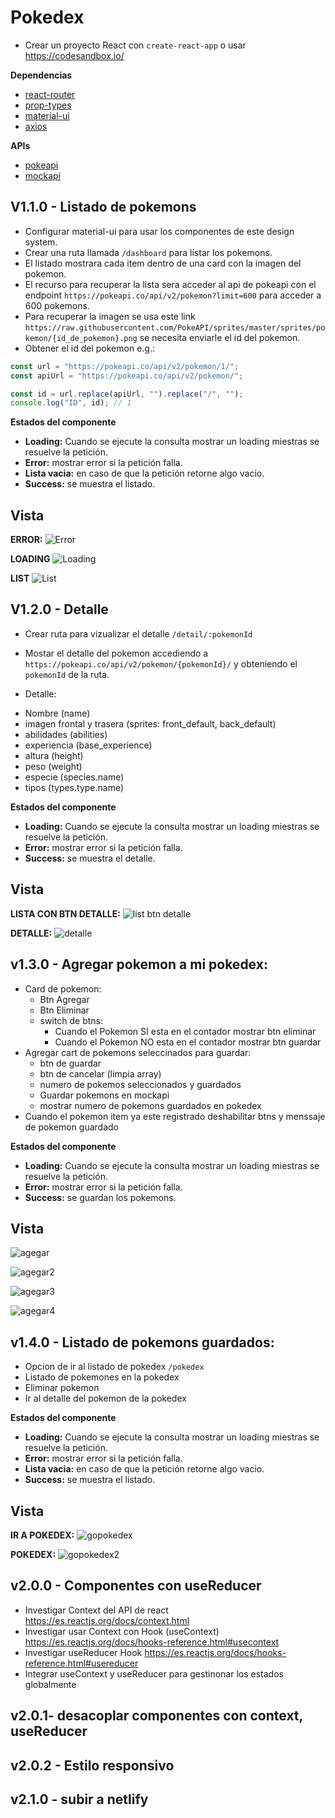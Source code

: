 # Pokedex

- Crear un proyecto React con `create-react-app` o usar https://codesandbox.io/

**Dependencias**

- [react-router](https://reactrouter.com/)
- [prop-types](https://www.npmjs.com/package/prop-types)
- [material-ui](https://material-ui.com/)
- [axios](https://www.npmjs.com/package/axios)

**APIs**

- [pokeapi](https://pokeapi.co/)
- [mockapi](https://mockapi.io/)

## V1.1.0 - Listado de pokemons

- Configurar material-ui para usar los componentes de este design system.
- Crear una ruta llamada `/dashboard` para listar los pokemons.
- El listado mostrara cada item dentro de una card con la imagen del pokemon.
- El recurso para recuperar la lista sera acceder al api de pokeapi con el endpoint `https://pokeapi.co/api/v2/pokemon?limit=600` para acceder a 600 pokemons.
- Para recuperar la imagen se usa este link `https://raw.githubusercontent.com/PokeAPI/sprites/master/sprites/pokemon/{id_de_pokemon}.png` se necesita enviarle el id del pokemon.
- Obtener el id del pokemon e.g.:

```javascript
const url = "https://pokeapi.co/api/v2/pokemon/1/";
const apiUrl = "https://pokeapi.co/api/v2/pokemon/";

const id = url.replace(apiUrl, "").replace("/", "");
console.log("ID", id); // 1
```

**Estados del componente**

- **Loading:** Cuando se ejecute la consulta mostrar un loading miestras se resuelve la petición.
- **Error:** mostrar error si la petición falla.
- **Lista vacia:** en caso de que la petición retorne algo vacio.
- **Success:** se muestra el listado.

## Vista

**ERROR:**
![Error](error.png)

**LOADING**
![Loading](loading.png)

**LIST**
![List](list.png)

## V1.2.0 - Detalle

- Crear ruta para vizualizar el detalle `/detail/:pokemonId`
- Mostar el detalle del pokemon accediendo a `https://pokeapi.co/api/v2/pokemon/{pokemonId}/` y obteniendo el `pokemonId` de la ruta.

- Detalle:

* Nombre (name)
* imagen frontal y trasera (sprites: front_default, back_default)
* abilidades (abilities)
* experiencia (base_experience)
* altura (height)
* peso (weight)
* especie (species.name)
* tipos (types.type.name)

**Estados del componente**

- **Loading:** Cuando se ejecute la consulta mostrar un loading miestras se resuelve la petición.
- **Error:** mostrar error si la petición falla.
- **Success:** se muestra el detalle.

## Vista

**LISTA CON BTN DETALLE:**
![list btn detalle](listBtnDetail.png)

**DETALLE:**
![detalle](detail.png)

## v1.3.0 - Agregar pokemon a mi pokedex:

- Card de pokemon:
  - Btn Agregar
  - Btn Eliminar
  - switch de btns:
    - Cuando el Pokemon SI esta en el contador mostrar btn eliminar
    - Cuando el Pokemon NO esta en el contador mostrar btn guardar
- Agregar cart de pokemons seleccinados para guardar:
  - btn de guardar
  - btn de cancelar (limpia array)
  - numero de pokemos seleccionados y guardados
  - Guardar pokemons en mockapi
  - mostrar numero de pokemons guardados en pokedex
- Cuando el pokemon item ya este registrado deshabilitar btns y menssaje de pokemon guardado

**Estados del componente**

- **Loading:** Cuando se ejecute la consulta mostrar un loading miestras se resuelve la petición.
- **Error:** mostrar error si la petición falla.
- **Success:** se guardan los pokemons.

## Vista

![agegar](cart1.png)

![agegar2](cart2.png)

![agegar3](cart3.png)

![agegar4](cart4.png)

## v1.4.0 - Listado de pokemons guardados:

- Opcion de ir al listado de pokedex `/pokedex`
- Listado de pokemones en la pokedex
- Eliminar pokemon
- Ir al detalle del pokemon de la pokedex

**Estados del componente**

- **Loading:** Cuando se ejecute la consulta mostrar un loading miestras se resuelve la petición.
- **Error:** mostrar error si la petición falla.
- **Lista vacia:** en caso de que la petición retorne algo vacio.
- **Success:** se muestra el listado.

## Vista

**IR A POKEDEX:**
![gopokedex](gopokedex.png)

**POKEDEX:**
![gopokedex2](gopokedex2.png)

## v2.0.0 - Componentes con useReducer

- Investigar Context del API de react https://es.reactjs.org/docs/context.html
- Investigar usar Context con Hook (useContext) https://es.reactjs.org/docs/hooks-reference.html#usecontext
- Investigar useReducer Hook https://es.reactjs.org/docs/hooks-reference.html#usereducer
- Integrar useContext y useReducer para gestinonar los estados globalmente

## v2.0.1- desacoplar componentes con context, useReducer

## v2.0.2 - Estilo responsivo

## v2.1.0 - subir a netlify

